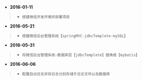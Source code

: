 * **2016-01-11**

>  + `搭建微信开发环境并部署项目`

* **2016-05-21**

>  + `搭建微信后台管理系统【springMVC-jdbcTemplete-mySQL】`

* **2016-05-31**

>  + `将微信后台管理系统-数据库层【jdbcTemplete】替换成【mybatis】`

* **2016-06-06**

>  + `配置启动日志并将日志分别存储于日志文件以及数据库`